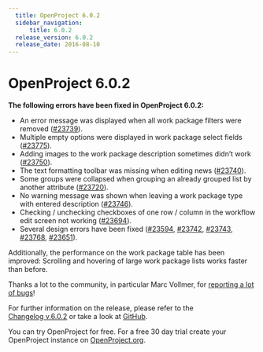 ```yaml
---
  title: OpenProject 6.0.2
  sidebar_navigation:
      title: 6.0.2
  release_version: 6.0.2
  release_date: 2016-08-10
---
```


# OpenProject 6.0.2

**The following errors have been fixed in OpenProject 6.0.2:**

  - An error message was displayed when all work package filters were
    removed
    ([#23739](https://community.openproject.com/work_packages/23739/activity)).
  - Multiple empty options were displayed in work package select fields
    ([#23775](https://community.openproject.com/work_packages/23775/activity)).
  - Adding images to the work package description sometimes didn’t work
    ([#23750](https://community.openproject.com/work_packages/23750/activity)).
  - The text formatting toolbar was missing when editing news
    ([#23740](https://community.openproject.com/work_packages/23740/activity)).
  - Some groups were collapsed when grouping an already grouped list by
    another attribute
    ([#23720](https://community.openproject.com/work_packages/23720/activity)).
  - No warning message was shown when leaving a work package type with
    entered description
    ([#23746](https://community.openproject.com/work_packages/23746/activity)).
  - Checking / unchecking checkboxes of one row / column in the workflow
    edit screen not working
    ([#23694](https://community.openproject.com/work_packages/23694/activity)).
  - Several design errors have been fixed
    ([#23594](https://community.openproject.com/work_packages/23594/activity),
    [#23742](https://community.openproject.com/work_packages/23742/activity),
    [#23743](https://community.openproject.com/work_packages/23743/activity),
    [#23768](https://community.openproject.com/work_packages/23768/activity),
    [#23651](https://community.openproject.com/work_packages/23651/activity)).

Additionally, the performance on the work package table has been
improved: Scrolling and hovering of large work package lists works
faster than before.

Thanks a lot to the community, in particular Marc Vollmer, for
[reporting a lot of
bugs](../../development/report-a-bug/)!

For further information on the release, please refer to the  
[Changelog v.6.0.2](https://community.openproject.com/versions/814) 
or take a look at
[GitHub](https://github.com/opf/openproject/tree/v6.0.2).

You can try OpenProject for free. For a free 30 day trial create your
OpenProject instance on [OpenProject.org](https://openproject.org/).


